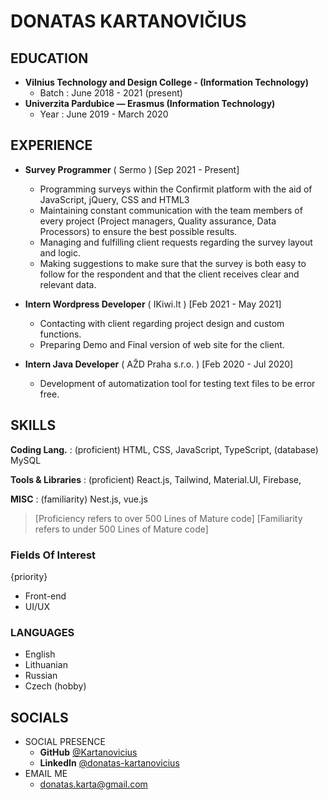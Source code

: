 # DONATAS KARTANOVIČIUS

## EDUCATION

- **Vilnius Technology and Design College - (Information Technology)** 
  - Batch :  June 2018 - 2021 (present)
- **Univerzita Pardubice — Erasmus (Information Technology)**
   - Year : June 2019 - March 2020

## EXPERIENCE

- **Survey Programmer** ( Sermo ) [Sep 2021 - Present]
    - Programming surveys within the Confirmit platform with the aid of JavaScript, jQuery, CSS and HTML3
    - Maintaining constant communication with the team members of every project (Project managers, Quality assurance, Data Processors) to ensure the best possible results.
    - Managing and fulfilling client requests regarding the survey layout and logic.
    - Making suggestions to make sure that the survey is both easy to follow for the respondent
and that the client receives clear and relevant data.

- **Intern Wordpress Developer** ( IKiwi.lt ) [Feb 2021 - May 2021]
    - Contacting with client regarding project design and custom functions.
    - Preparing Demo and Final version of web site for the client.

- **Intern Java Developer** ( AŽD Praha s.r.o. ) [Feb 2020 - Jul 2020]
  - Development of automatization tool for testing text files to be error free.


## SKILLS

**Coding Lang.** : (proficient) HTML, CSS, JavaScript, TypeScript, (database) MySQL

**Tools & Libraries** : (proficient) React.js, Tailwind, Material.UI, Firebase, 

**MISC** : (familiarity) Nest.js, vue.js

> [Proficiency refers to over 500 Lines of Mature code]
> [Familiarity refers to under 500 Lines of Mature code]

### Fields Of Interest
{priority}
- Front-end
- UI/UX 


### LANGUAGES
- English
- Lithuanian
- Russian
- Czech (hobby)

## SOCIALS

- SOCIAL PRESENCE
  - **GitHub**        [@Kartanovicius](https://github.com/Kartanovicius)
  - **LinkedIn**     [@donatas-kartanovicius](https://www.linkedin.com/in/donatas-kartanovicius/)
- EMAIL ME
  - [donatas.karta@gmail.com](mailto:donatas.karta@gmail.com)
